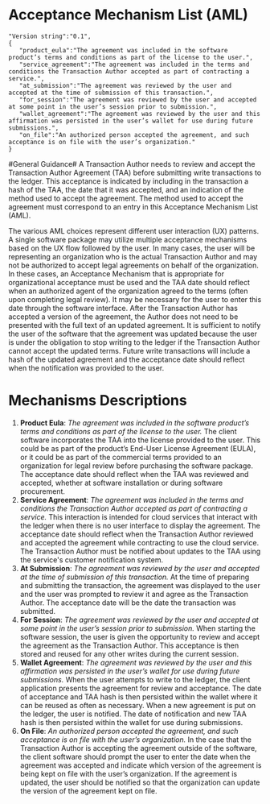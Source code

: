 # Acceptance Mechanism List (AML)
```
"Version string":"0.1",
{  
   "product_eula":"The agreement was included in the software product’s terms and conditions as part of the license to the user.",
   "service_agreement":"The agreement was included in the terms and conditions the Transaction Author accepted as part of contracting a service.",
   "at_submission":"The agreement was reviewed by the user and accepted at the time of submission of this transaction.",
   "for_session":"The agreement was reviewed by the user and accepted at some point in the user’s session prior to submission.",
   "wallet_agreement":"The agreement was reviewed by the user and this affirmation was persisted in the user’s wallet for use during future submissions.",
   "on_file":"An authorized person accepted the agreement, and such acceptance is on file with the user’s organization."
}
```
#General Guidance#
A Transaction Author needs to review and accept the Transaction Author Agreement (TAA) before submitting write transactions to the ledger. This acceptance is indicated by including in the transaction a hash of the TAA, the date that it was accepted, and an indication of the method used to accept the agreement. The method used to accept the agreement must correspond to an entry in this Acceptance Mechanism List (AML).

The various AML choices represent different user interaction (UX) patterns. A single software package may utilize multiple acceptance mechanisms based on the UX flow followed by the user. In many cases, the user will be representing an organization who is the actual Transaction Author and may not be authorized to accept legal agreements on behalf of the organization. In these cases, an Acceptance Mechanism that is appropriate for organizational acceptance must be used and the TAA date should reflect when an authorized agent of the organization agreed to the terms (often upon completing legal review). It may be necessary for the user to enter this date through the software interface.
After the Transaction Author has accepted a version of the agreement, the Author does not need to be presented with the full text of an updated agreement. It is sufficient to notify the user of the software that the agreement was updated because the user is under the obligation to stop writing to the ledger if the Transaction Author cannot accept the updated terms. Future write transactions will include a hash of the updated agreement and the acceptance date should reflect when the notification was provided to the user.

# Mechanisms Descriptions
1. **Product Eula**: *The agreement was included in the software product’s terms and conditions as part of the license to the user.* The client software incorporates the TAA into the license provided to the user. This could be as part of the product’s End-User License Agreement (EULA), or it could be as part of the commercial terms provided to an organization for legal review before purchasing the software package. The acceptance date should reflect when the TAA was reviewed and accepted, whether at software installation or during software procurement.
2. **Service Agreement**: *The agreement was included in the terms and conditions the Transaction Author accepted as part of contracting a service.* This interaction is intended for cloud services that interact with the ledger when there is no user interface to display the agreement. The acceptance date should reflect when the Transaction Author reviewed and accepted the agreement while contracting to use the cloud service. The Transaction Author must be notified about updates to the TAA using the service's customer notification system.
3. **At Submission**: *The agreement was reviewed by the user and accepted at the time of submission of this transaction.* At the time of preparing and submitting the transaction, the agreement was displayed to the user and the user was prompted to review it and agree as the Transaction Author. The acceptance date will be the date the transaction was submitted.
4. **For Session**: *The agreement was reviewed by the user and accepted at some point in the user’s session prior to submission.* When starting the software session, the user is given the opportunity to review and accept the agreement as the Transaction Author. This acceptance is then stored and reused for any other writes during the current session.
5. **Wallet Agreement**: *The agreement was reviewed by the user and this affirmation was persisted in the user’s wallet for use during future submissions.* When the user attempts to write to the ledger, the client application presents the agreement for review and acceptance. The date of acceptance and TAA hash is then persisted within the wallet where it can be reused as often as necessary. When a new agreement is put on the ledger, the user is notified. The date of notification and new TAA hash is then persisted within the wallet for use during submissions.
6. **On File**: *An authorized person accepted the agreement, and such acceptance is on file with the user’s organization.* In the case that the Transaction Author is accepting the agreement outside of the software, the client software should prompt the user to enter the date when the agreement was accepted and indicate which version of the agreement is being kept on file with the user’s organization. If the agreement is updated, the user should be notified so that the organization can update the version of the agreement kept on file.
